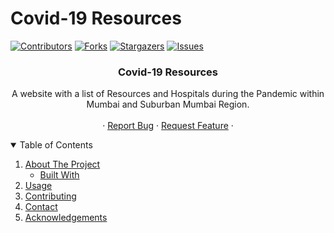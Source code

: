 # Covid-19 Resources
[![Contributors][contributors-shield]][contributors-url]
[![Forks][forks-shield]][forks-url]
[![Stargazers][stars-shield]][stars-url]
[![Issues][issues-shield]][issues-url]

<!-- Project Name -->
 <h3 align="center">Covid-19 Resources</h3>

  <p align="center">
    A website with a list of Resources and Hospitals during the Pandemic within Mumbai and Suburban Mumbai Region.
    <br />
    <br />
    ·
    <a href="https://github.com/medhavisinha/Covid-19-Resources/issues">Report Bug</a>
    ·
    <a href="https://github.com/medhavisinha/Covid-19-Resources/issues">Request Feature</a>
    ·
  </p>
</p>

<!-- TABLE OF CONTENTS -->
<details open="open">
  <summary>Table of Contents</summary>
  <ol>
    <li>
      <a href="#about-the-project">About The Project</a>
      <ul>
        <li><a href="#built-with">Built With</a></li>
      </ul>
    </li>
    <li><a href="#usage">Usage</a></li>
    <li><a href="#contributing">Contributing</a></li>
    <li><a href="#contact">Contact</a></li>
    <li><a href="#acknowledgements">Acknowledgements</a></li>
  </ol>
</details>

[contributors-shield]: https://img.shields.io/github/contributors/medhavisinha/Covid-19-Resources.svg?style=for-the-badge
[contributors-url]: https://github.com/medhavisinha/Covid-19-Resources/contributors
[forks-shield]: https://img.shields.io/github/forks/medhavisinha/Covid-19-Resources.svg?style=for-the-badge
[forks-url]: https://github.com/medhavisinha/Covid-19-Resources/network/members
[stars-shield]: https://img.shields.io/github/stars/medhavisinha/Covid-19-Resources.svg?style=for-the-badge
[stars-url]: https://github.com/medhavisinha/Covid-19-Resources/stargazers
[issues-shield]: https://img.shields.io/github/issues/medhavisinha/Covid-19-Resources.svg?style=for-the-badge
[issues-url]: https://github.com/medhavisinha/Covid-19-Resources/issues


